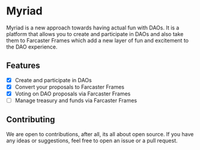# Myriad

Myriad is a new approach towards having actual fun with DAOs. It is a platform that allows you to create and participate in DAOs and also take them to Farcaster Frames which add a new layer of fun and excitement to the DAO experience.

## Features

-   [x] Create and participate in DAOs
-   [x] Convert your proposals to Farcaster Frames
-   [x] Voting on DAO proposals via Farcaster Frames
-   [ ] Manage treasury and funds via Farcaster Frames

## Contributing

We are open to contributions, after all, its all about open source. If you have any ideas or suggestions, feel free to open an issue or a pull request.
